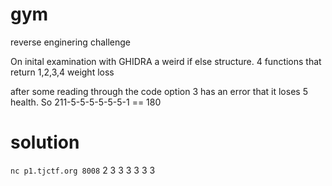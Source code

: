 # gym

reverse enginering challenge

On inital examination with GHIDRA a weird if else structure. 4 functions that return 1,2,3,4 weight loss

after some reading through the code option 3 has an error that it loses 5 health. So 211-5-5-5-5-5-5-1 == 180

# solution

`nc p1.tjctf.org 8008`
2
3
3
3
3
3
3